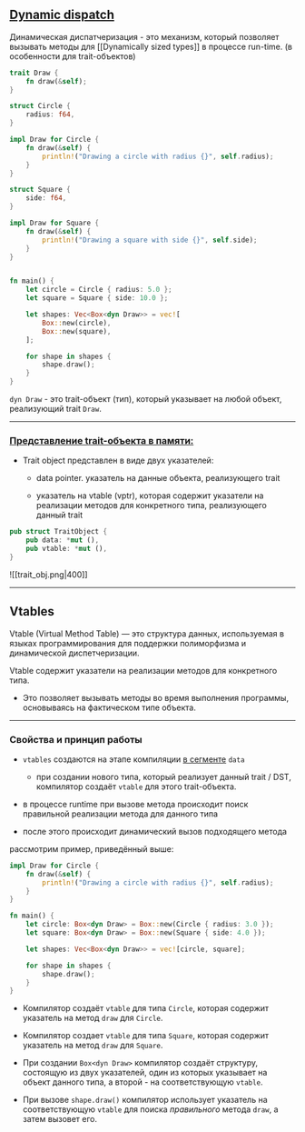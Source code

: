 ## [Dynamic dispatch](https://alschwalm.com/blog/static/2017/03/07/exploring-dynamic-dispatch-in-rust/)

Динамическая диспатчеризация - это механизм, который позволяет вызывать методы для [[Dynamically sized types]] в процессе run-time. (в особенности для trait-объектов)


``` Rust
trait Draw {
    fn draw(&self);
}

struct Circle {
    radius: f64,
}

impl Draw for Circle {
    fn draw(&self) {
        println!("Drawing a circle with radius {}", self.radius);
    }
}

struct Square {
    side: f64,
}

impl Draw for Square {
    fn draw(&self) {
        println!("Drawing a square with side {}", self.side);
    }
}


fn main() {
    let circle = Circle { radius: 5.0 };
    let square = Square { side: 10.0 };

    let shapes: Vec<Box<dyn Draw>> = vec![
        Box::new(circle),
        Box::new(square),
    ];

    for shape in shapes {
        shape.draw();
    }
}
```


`dyn Draw` - это trait-объект (тип), который указывает на любой объект, реализующий trait `Draw`.

---

### [Представление trait-объекта в памяти: ](https://alexeden.github.io/learning-rust/programming_rust/11_traits_and_generics.html#:~:text=In%20memory%2C%20a%20trait%20object,called%20a%20virtual%20table%20(vtable))


- Trait object представлен в виде двух указателей:

	- data pointer. указатель на данные объекта, реализующего trait
		
	- указатель на vtable (vptr), которая содержит указатели на реализации методов для конкретного типа, реализующего данный trait
	
``` Rust
pub struct TraitObject {
	pub data: *mut (),
	pub vtable: *mut (),
}
```

![[trait_obj.png|400]]

---

## Vtables


Vtable (Virtual Method Table) — это структура данных, используемая в языках программирования для поддержки полиморфизма и динамической диспетчеризации. 


Vtable содержит указатели на реализации методов для конкретного типа.

- Это позволяет вызывать методы во время выполнения программы, основываясь на фактическом типе объекта.

---
### Свойства и принцип работы

- `vtables` создаются на этапе компиляции [в сегменте](https://alschwalm.com/blog/static/2017/01/24/reversing-c-virtual-functions-part-2-2/) `data`
	- при создании нового типа, который реализует данный trait  / DST, компилятор создаёт `vtable` для этого trait-объекта.

- в процессе runtime при вызове метода происходит поиск правильной реализации метода для данного типа

- после этого происходит динамический вызов подходящего метода


рассмотрим пример, приведённый выше:

``` Rust
impl Draw for Circle {
    fn draw(&self) {
        println!("Drawing a circle with radius {}", self.radius);
    }
}

fn main() {
    let circle: Box<dyn Draw> = Box::new(Circle { radius: 3.0 });
    let square: Box<dyn Draw> = Box::new(Square { side: 4.0 });

    let shapes: Vec<Box<dyn Draw>> = vec![circle, square];

    for shape in shapes {
        shape.draw();
    }
}
```


- Компилятор создаёт `vtable` для типа `Circle`, которая содержит указатель на метод `draw` для `Circle`.

- Компилятор создает `vtable` для типа `Square`, которая содержит указатель на метод `draw` для `Square`.

- При создании `Box<dyn Draw>` компилятор создаёт структуру, состоящую из двух указателей, один из которых указывает на объект данного типа, а второй - на соответствующую `vtable`.

- При вызове `shape.draw()` компилятор использует указатель на соответствующую `vtable` для поиска *правильного* метода `draw`, а затем вызовет его. 